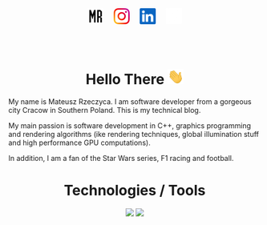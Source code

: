 <!-- **Mregussek/Mregussek** is a ✨ _special_ ✨ repository because its `README.md` (this file) appears on your GitHub profile. -->

<div style="display: flex; gap: 20px; justify-content: center; text-align: center;">
    <div>
      <a href="https://www.mateuszrzeczyca.pl">
        <img height="32" align="center" alt="Blog" src="resources/MR_logo.png"/>
      </a>
    </div>
    <div>
      <a href="https://www.instagram.com/matty_coding/">
        <img height="32" align="center" alt="Instagram" src="resources/instagram.png"/>
      </a>
    </div>
    <div>
      <a href="https://www.linkedin.com/in/mateusz-rzeczyca/">
        <img height="32" align="center" alt="LinkedIn" src="resources/linkedin.png"/>
      </a>
    </div>
    <div>
      <a href="https://x.com/matty_coding">
        <img height="32" align="center" alt="X" src="resources/x.png"/>
      </a>
    </div>
</div>

<h1 align="center" style="padding-top: 50px">
  Hello There
  <img src="resources/Hi.gif" width="32" />
</h1>

My name is Mateusz Rzeczyca. I am software developer from a gorgeous city Cracow in Southern Poland. This is my technical blog.

My main passion is software development in C++, graphics programming and rendering algorithms (ike rendering techniques, global illumination stuff and high performance GPU computations).

In addition, I am a fan of the Star Wars series, F1 racing and football.

<h1 align="center">Technologies / Tools</h1>

<p align="center">
  <img height="50%" width="auto" src ="https://github-readme-stats.vercel.app/api?username=mregussek&show_icons=true&hide_border=true&hide=issues,contribs&theme=transparent">
  <img height="50%" width="auto" src ="https://github-readme-stats.vercel.app/api/top-langs/?username=mregussek&layout=compact&hide_border=true&theme=transparent&langs_count=6&hide=jupyter%20notebook,tex,css,php&exclude_repo=Pacman-AI">
</p>
